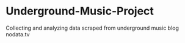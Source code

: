# Underground-Music-Project
Collecting and analyzing data scraped from underground music blog nodata.tv
